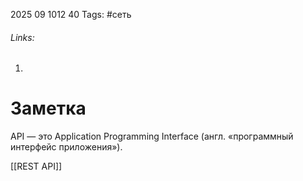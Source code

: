 2025 09 1012 40
Tags: #сеть 
###### Links: 
1) 
# Заметка
API — это Application Programming Interface (англ. «программный интерфейс приложения»).

[[REST API]]